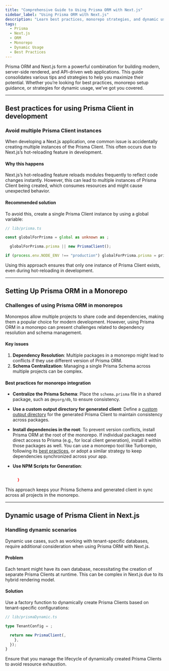 ```yaml
---
title: "Comprehensive Guide to Using Prisma ORM with Next.js"
sidebar_label: "Using Prisma ORM with Next.js"
description: "Learn best practices, monorepo strategies, and dynamic usage techniques for Prisma ORM in Next.js applications."
tags:
  - Prisma
  - Next.js
  - ORM
  - Monorepo
  - Dynamic Usage
  - Best Practices
---
```


Prisma ORM and Next.js form a powerful combination for building modern, server-side rendered, and API-driven web applications. This guide consolidates various tips and strategies to help you maximize their potential. Whether you’re looking for best practices, monorepo setup guidance, or strategies for dynamic usage, we’ve got you covered.

---

## Best practices for using Prisma Client in development

### Avoid multiple Prisma Client instances

When developing a Next.js application, one common issue is accidentally creating multiple instances of the Prisma Client. This often occurs due to Next.js’s hot-reloading feature in development.

#### Why this happens

Next.js’s hot-reloading feature reloads modules frequently to reflect code changes instantly. However, this can lead to multiple instances of Prisma Client being created, which consumes resources and might cause unexpected behavior.

#### Recommended solution

To avoid this, create a single Prisma Client instance by using a global variable:

```typescript
// lib/prisma.ts

const globalForPrisma = global as unknown as ;

  globalForPrisma.prisma || new PrismaClient();

if (process.env.NODE_ENV !== "production") globalForPrisma.prisma = prisma;
```

Using this approach ensures that only one instance of Prisma Client exists, even during hot-reloading in development.

---

## Setting Up Prisma ORM in a Monorepo

### Challenges of using Prisma ORM in monorepos

Monorepos allow multiple projects to share code and dependencies, making them a popular choice for modern development. However, using Prisma ORM in a monorepo can present challenges related to dependency resolution and schema management.

#### Key issues

1. **Dependency Resolution**: Multiple packages in a monorepo might lead to conflicts if they use different version of Prisma ORM.
2. **Schema Centralization**: Managing a single Prisma Schema across multiple projects can be complex.

#### Best practices for monorepo integration

- **Centralize the Prisma Schema**: Place the `schema.prisma` file in a shared package, such as `@myorg/db`, to ensure consistency.
- **Use a custom output directory for generated client**: Define a [custom output directory](/orm/prisma-client/setup-and-configuration/generating-prisma-client#using-a-custom-output-path) for the generated Prisma Client to maintain consistency across packages.
- **Install dependencies in the root**: To prevent version conflicts, install Prisma ORM at the root of the monorepo. If individual packages need direct access to Prisma (e.g., for local client generation), install it within those packages as well. You can use a monorepo tool like Turborepo, following its [best practices](https://turbo.build/repo/docs/crafting-your-repository/managing-dependencies#keeping-dependencies-on-the-same-version), or adopt a similar strategy to keep dependencies synchronized across your app.
- **Use NPM Scripts for Generation**:

  ```json
    
    }
  ```

This approach keeps your Prisma Schema and generated client in sync across all projects in the monorepo.

---

## Dynamic usage of Prisma Client in Next.js

### Handling dynamic scenarios

Dynamic use cases, such as working with tenant-specific databases, require additional consideration when using Prisma ORM with Next.js.

#### Problem

Each tenant might have its own database, necessitating the creation of separate Prisma Clients at runtime. This can be complex in Next.js due to its hybrid rendering model.

#### Solution

Use a factory function to dynamically create Prisma Clients based on tenant-specific configurations:

```typescript
// lib/prismaDynamic.ts

type TenantConfig = ;

  return new PrismaClient(,
    },
  });
}
```

Ensure that you manage the lifecycle of dynamically created Prisma Clients to avoid resource exhaustion.